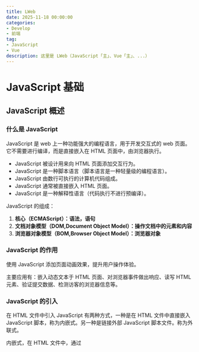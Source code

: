 ```yaml
---
title: LWeb
date: 2025-11-18 00:00:00
categories:
- Develop
- 前端
tag: 
- JavaScript
- Vue
description: 这里是 LWeb（JavaScript「主」、Vue「主」、...）
---
```


# JavaScript 基础

## JavaScript 概述

### 什么是 JavaScript 

JavaScript 是 web 上一种功能强大的编程语言，用于开发交互式的 web 页面。它不需要进行编译，而是直接嵌入在 HTML 页面中，由浏览器执行。

- JavaScript 被设计用来向 HTML 页面添加交互行为。
- JavaScript 是一种脚本语言（脚本语言是一种轻量级的编程语言）。
- JavaScript 由数行可执行的计算机代码组成。
- JavaScript 通常被直接嵌入 HTML 页面。
- JavaScript 是一种解释性语言（代码执行不进行预编译）。

JavaScript 的组成：

1. **核心（ECMAScript）：语法，语句**
2. **文档对象模型（DOM,Document Object Model）：操作文档中的元素和内容**
3. **浏览器对象模型（BOM,Browser Object Model）：浏览器对象**

### JavaScript 的作用

使用 JavaScript 添加页面动画效果，提升用户操作体验。

主要应用有：嵌入动态文本于 HTML 页面、对浏览器事件做出响应、读写 HTML 元素、验证提交数据、检测访客的浏览器信息等。

### JavaScript 的引入

在 HTML 文件中引入 JavaScript 有两种方式，一种是在 HTML 文件中直接嵌入 JavaScript 脚本，称为内嵌式。另一种是链接外部 JavaScript 脚本文件。称为外联式。

内嵌式，在 HTML 文件中，通过<script>标签引入

```javascript
<script type="text/javascript">
	//js代码
</script>
```

外联式，在 HEML 文件中，通过<script src="">标签引入.js文件

```javascript
<script src="xxx.js" type="text/javascript" charset="utf-8"></script>
```

## 基本语法

### 变量

在使用 JavaScript 时，需要遵循以下命名规范：

- 必须以字母或下划线开头，中间可以是数字、字符和下划线
- 变量名不能包含空格等符号
- 不能使用 JavaScript 关键字作为变量名，如：function
- JavaScript 严格区分大小写

```javascript
// 遍历的声明
var 变量名;	// JavaScript 变量可以不声明，直接使用。默认值：undefined
// 变量的赋值
var 变量名 = 值;	// JavaScript 变量是弱类型，即同一个变量可以存放不同类型的数据
```

## BOM(Browser Object Mode)

### **Browser对象**

- DOM Window
- DOM Navigator
- DOM Screen
- DOM History
- DOM Location

#### Window 对象

方法：定时器

| 函数名          | 描述                                             |
| --------------- | ------------------------------------------------ |
| setInterval()   | 按照指定的周期（以毫秒计）来调用函数或计算表达式 |
| clearInterval() | 取消由 setInterval() 设置的 timeout              |
| setTimeOut()    | 在指定的毫秒数后调用函数或计算表达式             |
| clearTimeOut()  | 取消由 setTimeOut() 方法设置的 timeout           |

方法：消息框

| 函数名    | 描述                                                         |
| --------- | ------------------------------------------------------------ |
| alert()   | 显示带有一段消息和一个确认按钮的警告框![alert](https://myfoolish.github.io/picture/Develop/JavaScript/alert.png) |
| confirm() | 显示带有一段消息以及确认按钮和取消按钮的确认框![confirm](https://myfoolish.github.io/picture/Develop/JavaScript/confirm.png)确认框：确认返回  true 取消返回 |
| prompt()  | 显示可提示用户输入的提示框![prompt](https://myfoolish.github.io/picture/Develop/JavaScript/prompt.png)点击确定获取用户输入数据 |

#### Location 对象

| 属性     | 描述                                         |
| -------- | -------------------------------------------- |
| hash     | 设置或返回从井号（#）开始的 URL （锚）       |
| host     | 设置或返回主机名和当前 URL 的端口号          |
| hostname | 设置或返回当前 URL 的主机名                  |
| href     | 设置或返回完整的 URL                         |
| pathname | 设置或返回当前 URL 的路径部分                |
| port     | 设置或返回当前 URL 的端口号                  |
| protocol | 设置或返回当前 URL 的协议                    |
| search   | 设置或返回从问好（?）开始的 URL （查询部分） |

```js
<script type="text/javascript">
    function change(){
    	location.href = "https://myfoolish.github.io";
	}
</script>

<input type="button" value="点我" onclick="change()" />
```

#### History对象

go() 方法：跳转的指定页面

​	go(-1) 加载前一个链接，等效 back()

​	go(1) 加载后一个链接，等效forward()

| 方法      | 描述                              |
| --------- | --------------------------------- |
| back()    | 加载 history 列表中的前一个 URL   |
| forward() | 加载 history 列表中的下一个 URL   |
| go()      | 加载 history 列表中的某个具体页面 |

# JavaScript 高级
